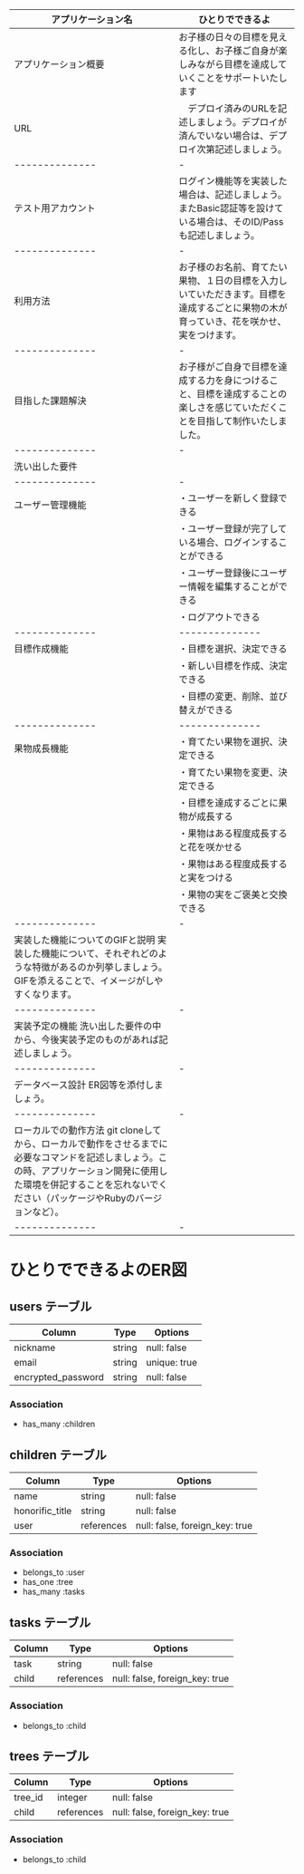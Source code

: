 | アプリケーション名 | ひとりでできるよ |
| -------------- | - |
| アプリケーション概要 | お子様の日々の目標を見える化し、お子様ご自身が楽しみながら目標を達成していくことをサポートいたします |
| URL　|　デプロイ済みのURLを記述しましょう。デプロイが済んでいない場合は、デプロイ次第記述しましょう。
| -------------- | - |
| テスト用アカウント | ログイン機能等を実装した場合は、記述しましょう。またBasic認証等を設けている場合は、そのID/Passも記述しましょう。
| -------------- | - |
| 利用方法 | お子様のお名前、育てたい果物、１日の目標を入力しいていただきます。目標を達成するごとに果物の木が育っていき、花を咲かせ、実をつけます。
| -------------- | - |
| 目指した課題解決 | お子様がご自身で目標を達成する力を身につけること、目標を達成することの楽しさを感じていただくことを目指して制作いたしました。
| -------------- | - |
| 洗い出した要件 | 
| -------------- | - |
| ユーザー管理機能 | ・ユーザーを新しく登録できる
|              | ・ユーザー登録が完了している場合、ログインすることができる
|              | ・ユーザー登録後にユーザー情報を編集することができる
|              | ・ログアウトできる
| -------------- | -------------- 
| 目標作成機能 | ・目標を選択、決定できる
|              | ・新しい目標を作成、決定できる
|              | ・目標の変更、削除、並び替えができる
| -------------- | -------------- 
| 果物成長機能 | ・育てたい果物を選択、決定できる
|              | ・育てたい果物を変更、決定できる
|              | ・目標を達成するごとに果物が成長する
|              | ・果物はある程度成長すると花を咲かせる
|              | ・果物はある程度成長すると実をつける
|              | ・果物の実をご褒美と交換できる
| -------------- | - |
| 実装した機能についてのGIFと説明	実装した機能について、それぞれどのような特徴があるのか列挙しましょう。GIFを添えることで、イメージがしやすくなります。
| -------------- | - |
| 実装予定の機能	洗い出した要件の中から、今後実装予定のものがあれば記述しましょう。
| -------------- | - |
| データベース設計	ER図等を添付しましょう。
| -------------- | - |
| ローカルでの動作方法	git cloneしてから、ローカルで動作をさせるまでに必要なコマンドを記述しましょう。この時、アプリケーション開発に使用した環境を併記することを忘れないでください（パッケージやRubyのバージョンなど）。
| -------------- | - |

# ひとりでできるよのER図

## users テーブル

| Column             | Type   | Options      |
| ------------------ | ------ | ------------ |
| nickname           | string | null: false  |
| email              | string | unique: true |
| encrypted_password | string | null: false  |

### Association

- has_many :children

## children テーブル

| Column          | Type       | Options                        |
| --------------- | ---------- | ------------------------------ |
| name            | string     | null: false                    |
| honorific_title | string     | null: false                    |
| user            | references | null: false, foreign_key: true |

### Association

- belongs_to :user
- has_one :tree
- has_many :tasks

## tasks テーブル

| Column | Type       | Options                        |
| ------ | -----------| ------------------------------ |
| task   | string     | null: false                    |
| child  | references | null: false, foreign_key: true |

### Association

- belongs_to :child

## trees テーブル

| Column  | Type       | Options                        |
| ------- | ---------- | ------------------------------ |
| tree_id | integer    | null: false                    |
| child   | references | null: false, foreign_key: true |

### Association

- belongs_to :child